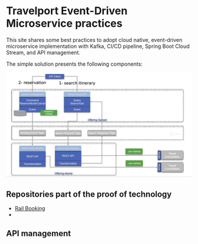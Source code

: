 # Travelport Event-Driven Microservice practices

This site shares some best practices to adopt cloud native, event-driven microservice implementation with Kafka, CI/CD pipeline, Spring Boot Cloud Stream, and API management.

The simple solution presents the following components:

![](./images/rail-booking.png)


## Repositories part of the proof of technology

* [Rail Booking]()
* []()

## API management